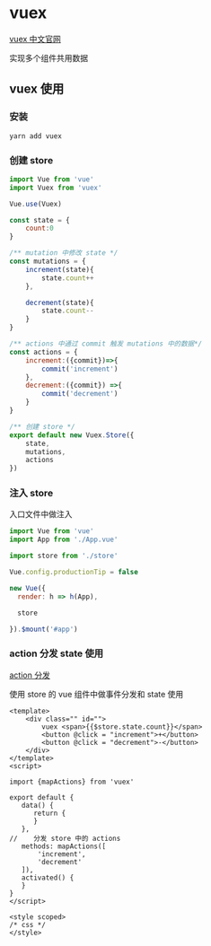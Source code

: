 # vuex

[vuex 中文官网](https://vuex.vuejs.org/zh/)

实现多个组件共用数据


## vuex 使用

### 安装

```shell
yarn add vuex
```

### 创建 store

```javascript
import Vue from 'vue'
import Vuex from 'vuex'

Vue.use(Vuex)

const state = {
    count:0
}

/** mutation 中修改 state */
const mutations = {
    increment(state){
        state.count++
    },

    decrement(state){
        state.count--
    }
}

/** actions 中通过 commit 触发 mutations 中的数据*/
const actions = {
    increment:({commit})=>{
        commit('increment')
    },
    decrement:({commit}) =>{
        commit('decrement')
    }
}

/** 创建 store */
export default new Vuex.Store({
    state,
    mutations,
    actions
})
```

### 注入 store

入口文件中做注入
```javascript
import Vue from 'vue'
import App from './App.vue'

import store from './store'

Vue.config.productionTip = false

new Vue({
  render: h => h(App),

  store

}).$mount('#app')
```

### action 分发 state 使用

[action 分发](https://vuex.vuejs.org/zh/guide/actions.html#%E5%9C%A8%E7%BB%84%E4%BB%B6%E4%B8%AD%E5%88%86%E5%8F%91-action)

使用 store 的 vue 组件中做事件分发和 state 使用

```vue
<template>
    <div class="" id="">
        vuex <span>{{$store.state.count}}</span>
        <button @click = "increment">+</button>
        <button @click = "decrement">-</button>
    </div>
</template>
<script>

import {mapActions} from 'vuex'

export default {
   data() {
      return {
      }
   },
//    分发 store 中的 actions
   methods: mapActions([
       'increment',
       'decrement'
   ]),
   activated() {
   }
}
</script>

<style scoped>
/* css */
</style>
```